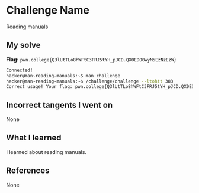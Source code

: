 # Challenge Name
Reading manuals

## My solve
**Flag:** `pwn.college{Q3lUtTLo8hWFtC3FRJ5tYH_pJCD.QX0EDO0wyM5EzNzEzW}`


```bash
Connected!
hacker@man~reading-manuals:~$ man challenge
hacker@man~reading-manuals:~$ /challenge/challenge --ltohtt 383
Correct usage! Your flag: pwn.college{Q3lUtTLo8hWFtC3FRJ5tYH_pJCD.QX0EDO0wyM5EzNzEzW}

```

## Incorrect tangents I went on
None

## What I learned
I learned about reading manuals.

## References 
None
